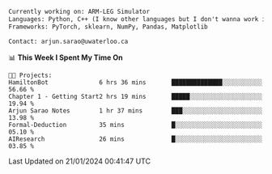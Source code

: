 ```txt
Currently working on: ARM-LEG Simulator
Languages: Python, C++ (I know other languages but I don't wanna work in them)
Frameworks: PyTorch, sklearn, NumPy, Pandas, Matplotlib

Contact: arjun.sarao@uwaterloo.ca
```

<!--START_SECTION:waka-->
📊 **This Week I Spent My Time On** 

```text
🐱‍💻 Projects: 
HamiltonBot              6 hrs 36 mins       ██████████████░░░░░░░░░░░   56.66 % 
Chapter 1 - Getting Start2 hrs 19 mins       █████░░░░░░░░░░░░░░░░░░░░   19.94 % 
Arjun Sarao Notes        1 hr 37 mins        ███░░░░░░░░░░░░░░░░░░░░░░   13.98 % 
Formal-Deduction         35 mins             █░░░░░░░░░░░░░░░░░░░░░░░░   05.10 % 
AIResearch               26 mins             █░░░░░░░░░░░░░░░░░░░░░░░░   03.85 % 
```


 Last Updated on 21/01/2024 00:41:47 UTC
<!--END_SECTION:waka-->
